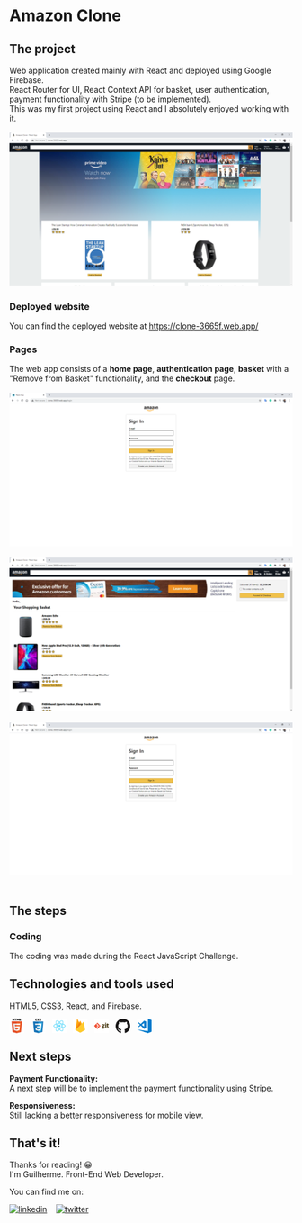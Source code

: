 # Amazon Clone

## The project
Web application created mainly with React and deployed using Google Firebase.  
React Router for UI, React Context API for basket, user authentication, payment functionality with Stripe (to be implemented).  
This was my first project using React and I absolutely enjoyed working with it.
<br /><br />
<a href="https://clone-3665f.web.app" alt="Website Screenshot">![Website Screenshot](src/img/website-home-screenshot.png)</a>

### Deployed website
You can find the deployed website at https://clone-3665f.web.app/ 

### Pages
The web app consists of a **home page**, **authentication page**, **basket** with a "Remove from Basket" functionality, and the **checkout** page.
<br /><br />
<a href="https://clone-3665f.web.app" alt="Website Checkout">![Website Checkout](src/img/website-authentication-screenshot.png)</a>
<br /><br />
<a href="https://clone-3665f.web.app" alt="Website Checkout">![Website Checkout](src/img/website-basket-screenshot.png)</a>
<br /><br />
<a href="https://clone-3665f.web.app" alt="Website Checkout">![Website Checkout](src/img/website-checkout-screenshot.png)</a>
<br /><br />

## The steps
### Coding
The coding was made during the React JavaScript Challenge. <br />

## Technologies and tools used
HTML5, CSS3, React, and Firebase. <br />

<p align="left">
    <a href="https://github.com/gdhebling"><img align="center" alt="HTML5" width="26px"
            src="https://raw.githubusercontent.com/github/explore/80688e429a7d4ef2fca1e82350fe8e3517d3494d/topics/html/html.png" /></a>&nbsp;&nbsp;
    <a href="https://github.com/gdhebling"><img align="center" alt="CSS3" width="26px"
            src="https://raw.githubusercontent.com/github/explore/80688e429a7d4ef2fca1e82350fe8e3517d3494d/topics/css/css.png" /></a>&nbsp;&nbsp;
    <a href="https://github.com/gdhebling"><img align="center" alt="React" width="26px"
            src="https://raw.githubusercontent.com/github/explore/80688e429a7d4ef2fca1e82350fe8e3517d3494d/topics/react/react.png" /></a>&nbsp;&nbsp;
    <a href="https://github.com/gdhebling"><img align="center" alt="Firebase" width="26px"
            src="https://raw.githubusercontent.com/github/explore/80688e429a7d4ef2fca1e82350fe8e3517d3494d/topics/firebase/firebase.png" /></a>&nbsp;&nbsp;
    <a href="https://github.com/gdhebling"><img align="center" alt="Git" width="26px"
            src="https://raw.githubusercontent.com/github/explore/80688e429a7d4ef2fca1e82350fe8e3517d3494d/topics/git/git.png" /></a>&nbsp;&nbsp;
    <a href="https://github.com/gdhebling"><img align="center" alt="GitHub" width="26px"
            src="https://raw.githubusercontent.com/github/explore/78df643247d429f6cc873026c0622819ad797942/topics/github/github.png" /></a>&nbsp;&nbsp;
    <a href="https://github.com/gdhebling"><img align="center" alt="Visual Studio Code" width="26px"
            src="https://raw.githubusercontent.com/github/explore/80688e429a7d4ef2fca1e82350fe8e3517d3494d/topics/visual-studio-code/visual-studio-code.png" /></a>
</p>

## Next steps
**Payment Functionality:** <br />
A next step will be to implement the payment functionality using Stripe.<br />

**Responsiveness:** <br />
Still lacking a better responsiveness for mobile view.<br />

## That's it!
Thanks for reading! 😀 <br />
I'm Guilherme. Front-End Web Developer. <br />

<p align="left">

You can find me on: <br />
    
<a href="https://www.linkedin.com/in/gdhebling/"><img alt="linkedin" width="26px" src="https://image.flaticon.com/icons/svg/1383/1383262.svg" /></a>
    &nbsp;&nbsp;
<a href="https://twitter.com/gdhebling"><img alt="twitter" width="26px" src="https://image.flaticon.com/icons/svg/1383/1383265.svg" /></a>

</p>


[website]: [https://gdhebling.github.io/photographer-portfolio/]
